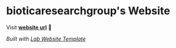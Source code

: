 
# bioticaresearchgroup's Website

Visit **[website url](#)** 🚀

_Built with [Lab Website Template](https://greene-lab.gitbook.io/lab-website-template-docs)_

